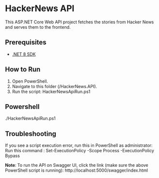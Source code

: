 # HackerNews API

This ASP.NET Core Web API project fetches the stories from Hacker News and serves them to the frontend.

## Prerequisites
- [.NET 8 SDK](https://dotnet.microsoft.com/en-us/download)

## How to Run
1. Open PowerShell.
2. Navigate to this folder (/HackerNews.API).
3. Run the script: HackerNewsApiRun.ps1

## Powershell
./HackerNewsApiRun.ps1

## Troubleshooting
If you see a script execution error, run this in PowerShell as administrator:
Run this command : Set-ExecutionPolicy -Scope Process -ExecutionPolicy Bypass

**Note**: To run the API on Swagger UI, click the link (make sure the above PowerShell script is running): http://localhost:5000/swagger/index.html
